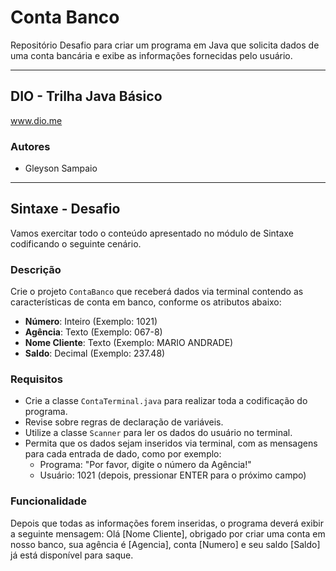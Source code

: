 # Conta Banco

Repositório Desafio para criar um programa em Java que solicita dados de uma conta bancária e exibe as informações fornecidas pelo usuário.

---

## DIO - Trilha Java Básico

www.dio.me

### Autores
- Gleyson Sampaio

---

## Sintaxe - Desafio

Vamos exercitar todo o conteúdo apresentado no módulo de Sintaxe codificando o seguinte cenário.

### Descrição

Crie o projeto `ContaBanco` que receberá dados via terminal contendo as características de conta em banco, conforme os atributos abaixo:

- **Número**: Inteiro (Exemplo: 1021)
- **Agência**: Texto (Exemplo: 067-8)
- **Nome Cliente**: Texto (Exemplo: MARIO ANDRADE)
- **Saldo**: Decimal (Exemplo: 237.48)

### Requisitos

- Crie a classe `ContaTerminal.java` para realizar toda a codificação do programa.
- Revise sobre regras de declaração de variáveis.
- Utilize a classe `Scanner` para ler os dados do usuário no terminal.
- Permita que os dados sejam inseridos via terminal, com as mensagens para cada entrada de dado, como por exemplo:
    - Programa: "Por favor, digite o número da Agência!"
    - Usuário: 1021 (depois, pressionar ENTER para o próximo campo)

### Funcionalidade

Depois que todas as informações forem inseridas, o programa deverá exibir a seguinte mensagem: Olá [Nome Cliente], obrigado por criar uma conta em nosso banco, sua agência é [Agencia], conta [Numero] e seu saldo [Saldo] já está disponível para saque.



